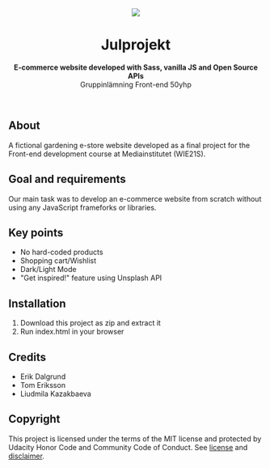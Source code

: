 <div align="center"><img src="https://medieinstitutet.se/wp-content/uploads/2019/04/logomedieinstitutet-370x73.png"></div>
<h1 align="center">Julprojekt</h1>
<p align="center"><strong>E-commerce website developed with Sass, vanilla JS and Open Source APIs</strong>
<br>Gruppinlämning Front-end 50yhp</p>
<br/>
<h2>About</h2>
A fictional gardening e-store website developed as a final project for the Front-end development course at Mediainstitutet (WIE21S). 

<h2>Goal and requirements</h2>

Our main task was to develop an e-commerce website from scratch without using any JavaScript frameforks or libraries.

<h2>Key points</h2>

- No hard-coded products
- Shopping cart/Wishlist 
- Dark/Light Mode
- "Get inspired!" feature using Unsplash API

<h2>Installation</h2>

1. Download this project as zip and extract it
2. Run index.html in your browser

<h2>Credits</h2>

- Erik Dalgrund
- Tom Eriksson
- Liudmila Kazakbaeva

<h2>Copyright</h2>
This project is licensed under the terms of the MIT license and protected by Udacity Honor Code and Community Code of Conduct. See <a href="LICENSE.md">license</a> and <a href="LICENSE.DISCLAIMER.md">disclaimer</a>.
